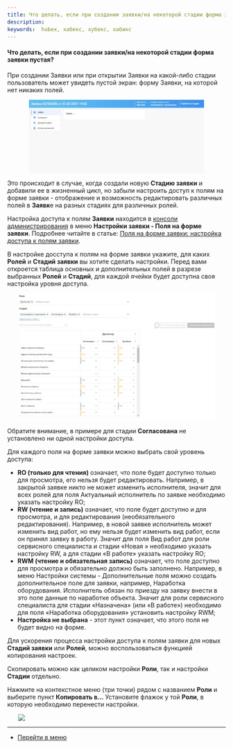 ```yaml
---
title: Что делать, если при создании заявки/на некоторой стадии форма заявки пустая?
description:
keywords:  hubex, хабекс, хубекс, хабикс
---
```



#### Что делать, если при создании заявки/на некоторой стадии форма заявки пустая?
<html>
<meta charset="utf-8">
</html>

<body>

<p>При создании Заявки или при открытии Заявки на какой-либо стадии пользователь может увидеть пустой экран: форму
    Заявки, на которой нет никаких полей.</p>

<div>
    <img style="margin: 0 auto; display: block; max-width: 80%;"
         src="/attachments/images/FAQ/USER/HowToDealWithWhiteScreen/WhiteScreen.jpg"/>
</div>

<p>Это происходит в случае, когда создали новую <Strong>Стадию заявки</Strong> и добавили ее в жизненный цикл, но забыли настроить
    доступ к полям на форме заявки - отображение и возможность редактировать различных полей в <Strong>Заявк</Strong>е на разных стадиях для различных ролей. </p>
<p>Настройка доступа к полям <Strong>Заявки</Strong> находится в <a
        href="https://wiki.hubex.ru/docs/FAQ/RU/admin/HowToEnterTheAdmin.html">консоли администрирования</a> в меню
    <Strong>Настройки заявки - Поля на форме заявки</Strong>. Подробнее читайте в статье: <a
            href="https://wiki.hubex.ru/docs/FAQ/RU/admin/ElementsOfInterface.html">Поля на форме заявки: настройка
        доступа к полям заявки</a>.</p>

<p>В настройке досступа к полям на форме заявки укажите, для
    каких <Strong>Ролей</Strong> и
    <Strong>Стадий заявки</Strong> вы хотите сделать настройки. Перед вами откроется таблица основных и дополнительных
    полей в разрезе
    выбранных <Strong>Ролей</Strong> и <Strong>Стадий</Strong>,
    для каждой ячейки будет доступна своя настройка уровня
    доступа.</p>

<div>
    <img style="margin: 0 auto; display: block; max-width: 90%;"
         src="/attachments/images/FAQ/USER/HowToDealWithWhiteScreen/FieldsTick.jpg"/>
</div>
<p>Обратите внимание, в примере для стадии <Strong>Согласована</Strong> не установлено ни одной настройки доступа.</p>
<p>Для каждого поля на форме заявки можно выбрать свой уровень доступа: </p>
<ul>
    <li><Strong>RO (только для чтения)</Strong> означает, что поле будет доступно только для просмотра, его нельзя будет
        редактировать.
        Например, в закрытой заявке никто не может изменить исполнителя, значит для всех ролей для поля Актуальный
        исполнитель по заявке необходимо указать настройку RO;
    </li>
    <li><Strong>RW (чтение и запись)</Strong> означает, что поле будет доступно и для просмотра, и для редактирования
        (необязательного редактирования). Например, в новой заявке исполнитель может изменить вид работ, но ему нельзя
        будет
        изменить вид работ, если он принял заявку в работу. Значит для поля Вид работ для роли сервисного специалиста и
        стадии «Новая » необходимо указать настройку RW, а для стадии «В работе» указать настройку RO;
    </li>
    <li><Strong>RWM (чтение и обязательная запись)</Strong> означает, что поле доступно для просмотра и обязательно
        должно быть заполнено. Например, в меню Настройки системы - Дополнительные поля можно создать дополнительное
        поле
        для заявки, например, Наработка оборудования. Исполнитель обязан по приезду на заявку внести в это поле данные
        по
        наработке объекта. Значит для роли сервисного специалиста для стадии «Назначена» (или «В работе») необходимо для
        поля «Наработка оборудования» установить настройку RWM;
    </li>
    <li><Strong>Настройка не выбрана</Strong> - этот пункт означает, что этого поля не будет видно на форме.</li>
</ul>
<p>Для ускорения процесса настройки доступа к полям заявки для новых <Strong>Стадий заявки</Strong> или
    <Strong>Ролей</Strong>, можно
    воспользоваться функцией
    копирования настроек.</p>
<p>Скопировать можно как целиком настройки <Strong>Роли</Strong>, так и настройки <Strong>Стадии</Strong> отдельно.</p>
<p>Нажмите на контекстное меню (три точки) рядом с названием <Strong>Роли</Strong> и выберите пункт <Strong>Копировать
    в...</Strong> Установите флажок у
    той <Strong>Роли</Strong>, в которую необходимо перенести настройки.</p>
<div>
    <img style="margin: 0 auto; display: block; max-width: 90%;"
         src="/attachments/images/FAQ/ADMIN/HowToDealWithWhiteScreen/Copy.jpg"/>
</div>



</body>


___
- [Перейти в меню](http://wiki.hubex.ru)
